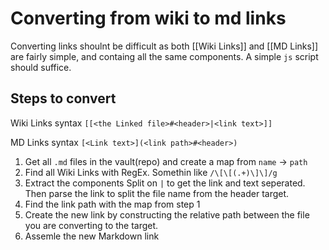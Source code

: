 # Converting from wiki to md links

Converting links shoulnt be difficult as both [[Wiki Links]] and [[MD Links]] are fairly simple, and containg all the same components. A simple `js` script should suffice.

## Steps to convert

Wiki Links syntax `[[<the Linked file>#<header>|<link text>]]`

MD Links syntax `[<Link text>](<link path>#<header>)`

1. Get all `.md` files in the vault(repo) and create a map from `name` -> `path`
2. Find all Wiki Links with RegEx. Somethin like `/\[\[(.+)\]\]/g`
3. Extract the components Split on `|` to get the link and text seperated. Then parse the link to split the file name from the header target.
4. Find the link path with the map from step 1
5. Create the new link by constructing the relative path between the file you are converting to the target.
6. Assemle the new Markdown link
